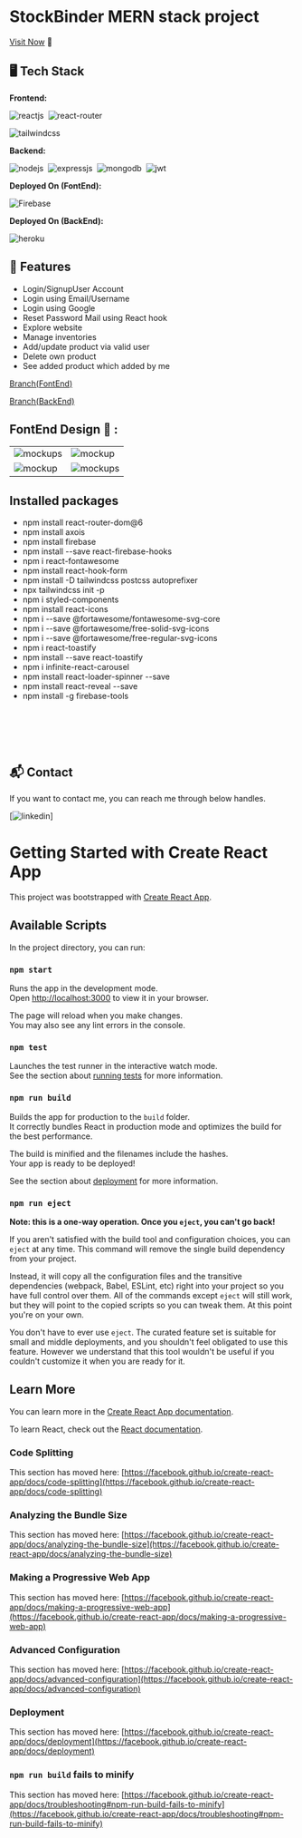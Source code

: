 # StockBinder MERN stack project

[Visit Now](https://stock-binder-ef7f4.web.app/) 🚀

## 🖥️ Tech Stack

**Frontend:**

![reactjs](https://img.shields.io/badge/React-20232A?style=for-the-badge&logo=react&logoColor=61DAFB)&nbsp;
![react-router](https://img.shields.io/badge/React_Router-CA4245?style=for-the-badge&logo=react-router&logoColor=white)&nbsp;

![tailwindcss](https://img.shields.io/badge/Tailwind_CSS-38B2AC?style=for-the-badge&logo=tailwind-css&logoColor=white)&nbsp;

**Backend:**

![nodejs](https://img.shields.io/badge/Node.js-43853D?style=for-the-badge&logo=node.js&logoColor=white)&nbsp;
![expressjs](https://img.shields.io/badge/Express.js-000000?style=for-the-badge&logo=express&logoColor=white)&nbsp;
![mongodb](https://img.shields.io/badge/MongoDB-4EA94B?style=for-the-badge&logo=mongodb&logoColor=white)&nbsp;
![jwt](https://img.shields.io/badge/JWT-000000?style=for-the-badge&logo=JSON%20web%20tokens&logoColor=white)&nbsp;

**Deployed On (FontEnd):**

![Firebase](https://img.shields.io/badge/-Firebase-orange)

**Deployed On (BackEnd):**

![heroku](https://img.shields.io/badge/Heroku-430098?style=for-the-badge&logo=heroku&logoColor=white)

## 🚀 Features

- Login/SignupUser Account
- Login using Email/Username
- Login using Google
- Reset Password Mail using React hook
- Explore website
- Manage inventories
- Add/update product via valid user
- Delete own product
- See added product which added by me

[Branch(FontEnd)](https://github.com/ProgrammingHeroWC4/warehouse-management-client-side-amanullha)

[Branch(BackEnd)](https://github.com/ProgrammingHeroWC4/warehouse-management-server-side-amanullha)

## FontEnd Design 🙈 :

<table>
 
  <tr>
    <td><img src="https://i.ibb.co/bz9YYzd/Screenshot-from-2022-05-08-02-23-21.png" alt="mockups" /></td>
    <td><img src="https://i.ibb.co/rMkcBtX/Screenshot-from-2022-05-08-02-20-38.png" alt="mockup" /></td>
    
  </tr>
   <tr>
    <td><img src="https://i.ibb.co/mhYXL9M/Screenshot-from-2022-05-08-02-20-03.png" alt="mockup" /></td>
    <td><img src="https://i.ibb.co/w09LCw9/Screenshot-from-2022-05-08-02-20-18.png" alt="mockups" /></td>
  </tr>
</table>

## Installed packages

- npm install react-router-dom@6
- npm install axois
- npm install firebase
- npm install --save react-firebase-hooks
- npm i react-fontawesome
- npm install react-hook-form
- npm install -D tailwindcss postcss autoprefixer
- npx tailwindcss init -p
- npm i styled-components
- npm install react-icons
- npm i --save @fortawesome/fontawesome-svg-core
- npm i --save @fortawesome/free-solid-svg-icons
- npm i --save @fortawesome/free-regular-svg-icons
- npm i react-toastify
- npm install --save react-toastify
- npm i infinite-react-carousel
- npm install react-loader-spinner --save
- npm install react-reveal --save
- npm install -g firebase-tools

<br/>
<br/>
<br/>
<br/>
<h2>📬 Contact</h2>

If you want to contact me, you can reach me through below handles.

[![linkedin](https://www.linkedin.com/in/md-aman-ullha-9a9527161/)]

# Getting Started with Create React App

This project was bootstrapped with [Create React App](https://github.com/facebook/create-react-app).

## Available Scripts

In the project directory, you can run:

### `npm start`

Runs the app in the development mode.\
Open [http://localhost:3000](http://localhost:3000) to view it in your browser.

The page will reload when you make changes.\
You may also see any lint errors in the console.

### `npm test`

Launches the test runner in the interactive watch mode.\
See the section about [running tests](https://facebook.github.io/create-react-app/docs/running-tests) for more information.

### `npm run build`

Builds the app for production to the `build` folder.\
It correctly bundles React in production mode and optimizes the build for the best performance.

The build is minified and the filenames include the hashes.\
Your app is ready to be deployed!

See the section about [deployment](https://facebook.github.io/create-react-app/docs/deployment) for more information.

### `npm run eject`

**Note: this is a one-way operation. Once you `eject`, you can't go back!**

If you aren't satisfied with the build tool and configuration choices, you can `eject` at any time. This command will remove the single build dependency from your project.

Instead, it will copy all the configuration files and the transitive dependencies (webpack, Babel, ESLint, etc) right into your project so you have full control over them. All of the commands except `eject` will still work, but they will point to the copied scripts so you can tweak them. At this point you're on your own.

You don't have to ever use `eject`. The curated feature set is suitable for small and middle deployments, and you shouldn't feel obligated to use this feature. However we understand that this tool wouldn't be useful if you couldn't customize it when you are ready for it.

## Learn More

You can learn more in the [Create React App documentation](https://facebook.github.io/create-react-app/docs/getting-started).

To learn React, check out the [React documentation](https://reactjs.org/).

### Code Splitting

This section has moved here: [https://facebook.github.io/create-react-app/docs/code-splitting](https://facebook.github.io/create-react-app/docs/code-splitting)

### Analyzing the Bundle Size

This section has moved here: [https://facebook.github.io/create-react-app/docs/analyzing-the-bundle-size](https://facebook.github.io/create-react-app/docs/analyzing-the-bundle-size)

### Making a Progressive Web App

This section has moved here: [https://facebook.github.io/create-react-app/docs/making-a-progressive-web-app](https://facebook.github.io/create-react-app/docs/making-a-progressive-web-app)

### Advanced Configuration

This section has moved here: [https://facebook.github.io/create-react-app/docs/advanced-configuration](https://facebook.github.io/create-react-app/docs/advanced-configuration)

### Deployment

This section has moved here: [https://facebook.github.io/create-react-app/docs/deployment](https://facebook.github.io/create-react-app/docs/deployment)

### `npm run build` fails to minify

This section has moved here: [https://facebook.github.io/create-react-app/docs/troubleshooting#npm-run-build-fails-to-minify](https://facebook.github.io/create-react-app/docs/troubleshooting#npm-run-build-fails-to-minify)
